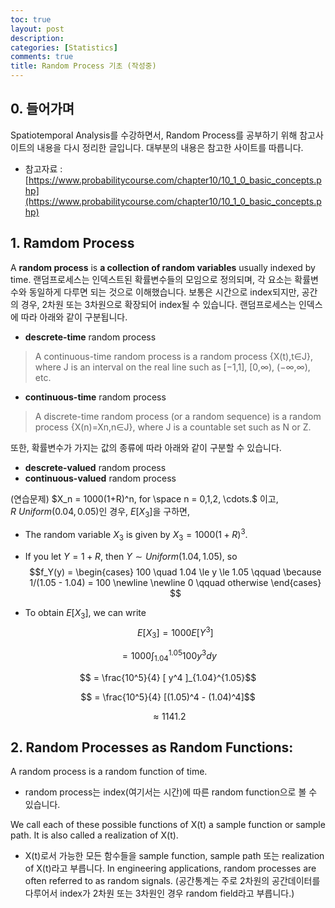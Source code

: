 ```yaml
---
toc: true
layout: post
description: 
categories: [Statistics]
comments: true
title: Random Process 기초 (작성중)
---
```


## 0. 들어가며
Spatiotemporal Analysis를 수강하면서, Random Process를 공부하기 위해 참고사이트의 내용을 다시 정리한 글입니다. 대부분의 내용은 참고한 사이트를 따릅니다.
- 참고자료 : [https://www.probabilitycourse.com/chapter10/10_1_0_basic_concepts.php](https://www.probabilitycourse.com/chapter10/10_1_0_basic_concepts.php)

## 1. Ramdom Process
A **random process** is **a collection of random variables** usually indexed by time. 랜덤프로세스는 인덱스트된 확률변수들의 모임으로 정의되며, 각 요소는 확률변수와 동일하게 다루면 되는 것으로 이해했습니다. 보통은 시간으로 index되지만, 공간의 경우, 2차원 또는 3차원으로 확장되어 index될 수 있습니다. 랜덤프로세스는 인덱스에 따라 아래와 같이 구분됩니다.

 - **descrete-time** random process
 > A continuous-time random process is a random process {X(t),t∈J}, where J is an interval on the real line such as [−1,1], [0,∞), (−∞,∞), etc.
 
 - **continuous-time** random process
 > A discrete-time random process (or a random sequence) is a random process {X(n)=Xn,n∈J}, where J is a countable set such as N or Z.

또한, 확률변수가 가지는 값의 종류에 따라 아래와 같이 구분할 수 있습니다.
 - **descrete-valued** random process
 - **continuous-valued** random process

(연습문제) $X_n = 1000(1+R)^n, for \space n = 0,1,2, \cdots.$ 이고, $R ~ Uniform(0.04, 0.05)$인 경우, $E[X_3]$을 구하면,

 - The random variable $X_3$ is given by $X_3 = 1000(1+R)^3$.
 - If you let $Y = 1 + R$, then $Y \sim Uniform(1.04, 1.05)$, so
$$f_Y(y) = \begin{cases} 100 \quad 1.04 \le y \le 1.05 \qquad \because 1/(1.05 - 1.04) = 100 \newline \newline 0 \qquad otherwise \end{cases} $$

 - To obtain $E[X_3]$, we can write
 $$E[X_3] = 1000E[Y^3]$$
 
 $$ = 1000\int_1.04^1.05 100y^3 dy$$
 
 $$ = \frac{10^5}{4} [ y^4 ]_{1.04}^{1.05}$$
 
 $$ = \frac{10^5}{4} [(1.05)^4 - (1.04)^4]$$
 
 $$ \approx 1141.2$$
 

## 2. Random Processes as Random Functions:
A random process is a random function of time.
- random process는 index(여기서는 시간)에 따른 random function으로 볼 수 있습니다.

We call each of these possible functions of X(t) a sample function or sample path. It is also called a realization of X(t). 
- X(t)로서 가능한 모든 함수들을 sample function, sample path 또는 realization of X(t)라고 부릅니다. In engineering applications, random processes are often referred to as random signals. (공간통계는 주로 2차원의 공간데이터를 다루어서 index가 2차원 또는 3차원인 경우 random field라고 부릅니다.)
 
 



